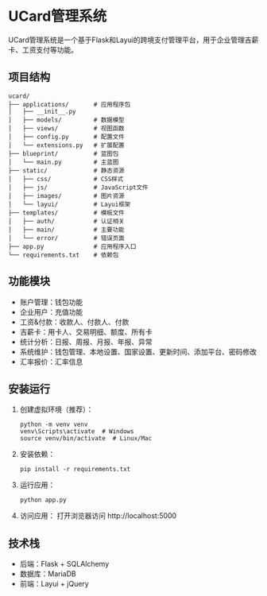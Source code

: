 # UCard管理系统

UCard管理系统是一个基于Flask和Layui的跨境支付管理平台，用于企业管理吉薪卡、工资支付等功能。

## 项目结构

```
ucard/
├── applications/       # 应用程序包
│   ├── __init__.py
│   ├── models/         # 数据模型
│   ├── views/          # 视图函数
│   ├── config.py       # 配置文件
│   └── extensions.py   # 扩展配置
├── blueprint/          # 蓝图包
│   └── main.py         # 主蓝图
├── static/             # 静态资源
│   ├── css/            # CSS样式
│   ├── js/             # JavaScript文件
│   ├── images/         # 图片资源
│   └── layui/          # Layui框架
├── templates/          # 模板文件
│   ├── auth/           # 认证相关
│   ├── main/           # 主要功能
│   └── error/          # 错误页面
├── app.py              # 应用程序入口
└── requirements.txt    # 依赖包
```

## 功能模块

- 账户管理：钱包功能
- 企业用户：充值功能
- 工资&付款：收款人、付款人、付款
- 吉薪卡：用卡人、交易明细、额度、所有卡
- 统计分析：日报、周报、月报、年报、异常
- 系统维护：钱包管理、本地设置、国家设置、更新时间、添加平台、密码修改
- 汇率报价：汇率信息

## 安装运行

1. 创建虚拟环境（推荐）：
   ```
   python -m venv venv
   venv\Scripts\activate  # Windows
   source venv/bin/activate  # Linux/Mac
   ```

2. 安装依赖：
   ```
   pip install -r requirements.txt
   ```

3. 运行应用：
   ```
   python app.py
   ```

4. 访问应用：
   打开浏览器访问 http://localhost:5000

## 技术栈

- 后端：Flask + SQLAlchemy
- 数据库：MariaDB
- 前端：Layui + jQuery

